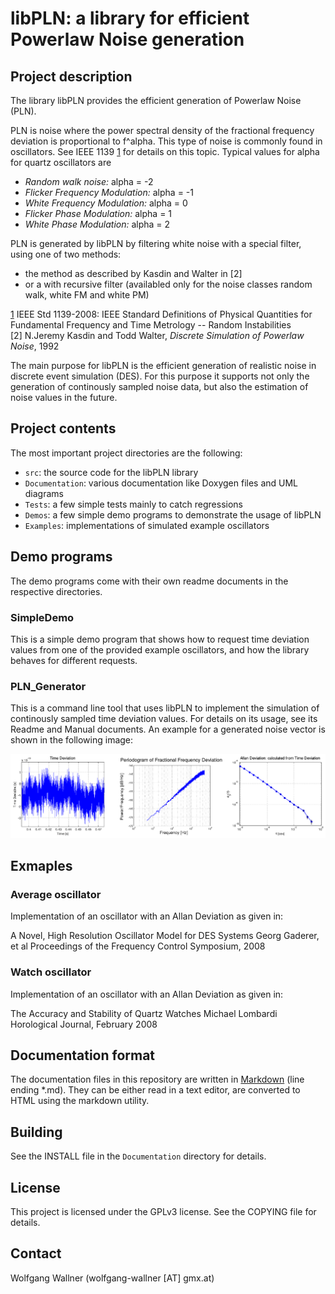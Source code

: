 
libPLN: a library for efficient Powerlaw Noise generation
==============================================================

Project description
-------------------------------

The library libPLN provides the efficient generation of Powerlaw Noise (PLN).

PLN is noise where the power spectral density of the fractional frequency deviation is proportional to f^alpha.
This type of noise is commonly found in oscillators.
See IEEE 1139 [1] for details on this topic.
Typical values for alpha for quartz oscillators are

* *Random walk noise:* alpha = -2
* *Flicker Frequency Modulation:* alpha = -1
* *White Frequency Modulation:* alpha = 0
* *Flicker Phase Modulation:* alpha = 1
* *White Phase Modulation:* alpha = 2    

PLN is generated by libPLN by filtering white noise with a special filter, using one of two methods:

* the method as described by Kasdin and Walter in [2]
* or a with recursive filter (availabled only for the noise classes random walk, white FM and white PM) 

[1] IEEE Std 1139-2008: IEEE Standard Definitions of Physical Quantities for Fundamental Frequency and Time Metrology -- Random Instabilities  
[2] N.Jeremy Kasdin and Todd Walter, *Discrete Simulation of Powerlaw Noise*, 1992

The main purpose for libPLN  is the efficient generation of realistic noise in discrete event simulation (DES).
For this purpose it supports not only the generation of continously sampled noise data, but also the estimation of 
noise values in the future.

Project contents
-------------------------------

The most important project directories are the following:

* `src`: the source code for the libPLN library
* `Documentation`: various documentation like Doxygen files and UML diagrams
* `Tests`: a few simple tests mainly to catch regressions
* `Demos`: a few simple demo programs to demonstrate the usage of libPLN
* `Examples`: implementations of simulated example oscillators 

Demo programs
-------------------------------

The demo programs come with their own readme documents in the respective directories.
 
### SimpleDemo

This is a simple demo program that shows how to request time deviation values from one of the provided example oscillators,
and how the library behaves for different requests.

### PLN_Generator

This is a command line tool that uses libPLN to implement the simulation of continously sampled time deviation values.
For details on its usage, see its Readme and Manual documents.
An example for a generated noise vector is shown in the following image:

![PLN_Generator example](img/PLN_Generator_Example.png)

Exmaples
-------------------------------
 
### Average oscillator 

Implementation of an oscillator with an Allan Deviation as given in:

A Novel, High Resolution Oscillator Model for DES Systems
Georg Gaderer, et al
Proceedings of the Frequency Control Symposium, 2008

### Watch oscillator

Implementation of an oscillator with an Allan Deviation as given in:

The Accuracy and Stability of Quartz Watches
Michael Lombardi
Horological Journal, February 2008

Documentation format
-------------------------------
 
The documentation files in this repository are written in [Markdown][1] (line ending *.md).
They can be either read in a text editor, are converted to HTML using the markdown utility.

[1]: https://daringfireball.net/projects/markdown/

Building
---------------------

See the INSTALL file in the `Documentation` directory for details.

License
---------------------

This project is licensed under the GPLv3 license. See the COPYING file for details.

Contact
---------------------

Wolfgang Wallner (wolfgang-wallner [AT] gmx.at)
